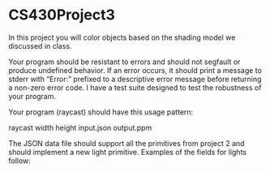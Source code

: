 # CS430Project3
In this project you will color objects based on the shading model
we discussed in class.

Your program should be resistant to errors and should not segfault or produce undefined
behavior. If an error occurs, it should print a message to stderr with “Error:” prefixed to a
descriptive error message before returning a non-zero error code. I have a test suite designed to
test the robustness of your program.

Your program (raycast) should have this usage pattern:

raycast width height input.json output.ppm

The JSON data file should support all the primitives from project 2 and should implement a new
light primitive. Examples of the fields for lights follow:
